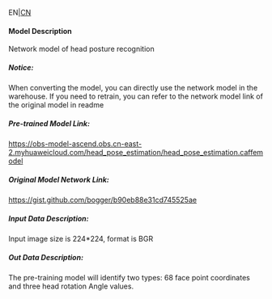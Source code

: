 EN|[CN](Readme_cn.md)
#### Model Description

Network model of head posture recognition

##### Notice:
When converting the model, you can directly use the network model in the warehouse. If you need to retrain, you can refer to the network model link of the original model in readme

##### Pre-trained Model Link:

https://obs-model-ascend.obs.cn-east-2.myhuaweicloud.com/head_pose_estimation/head_pose_estimation.caffemodel

##### Original Model Network Link:
https://gist.github.com/bogger/b90eb88e31cd745525ae

##### Input Data Description:

Input image size is 224*224, format is BGR

##### Out Data Description:

The pre-training model will identify two types: 68 face point coordinates and three head rotation Angle values.